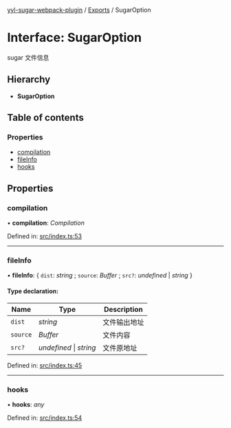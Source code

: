 [yyl-sugar-webpack-plugin](../README.md) / [Exports](../modules.md) / SugarOption

# Interface: SugarOption

sugar 文件信息

## Hierarchy

* **SugarOption**

## Table of contents

### Properties

- [compilation](sugaroption.md#compilation)
- [fileInfo](sugaroption.md#fileinfo)
- [hooks](sugaroption.md#hooks)

## Properties

### compilation

• **compilation**: *Compilation*

Defined in: [src/index.ts:53](https://github.com/yyl-team/yyl-sugar-webpack-plugin/blob/7289d26/src/index.ts#L53)

___

### fileInfo

• **fileInfo**: { `dist`: *string* ; `source`: *Buffer* ; `src?`: *undefined* \| *string*  }

#### Type declaration:

Name | Type | Description |
------ | ------ | ------ |
`dist` | *string* | 文件输出地址   |
`source` | *Buffer* | 文件内容   |
`src?` | *undefined* \| *string* | 文件原地址   |

Defined in: [src/index.ts:45](https://github.com/yyl-team/yyl-sugar-webpack-plugin/blob/7289d26/src/index.ts#L45)

___

### hooks

• **hooks**: *any*

Defined in: [src/index.ts:54](https://github.com/yyl-team/yyl-sugar-webpack-plugin/blob/7289d26/src/index.ts#L54)
